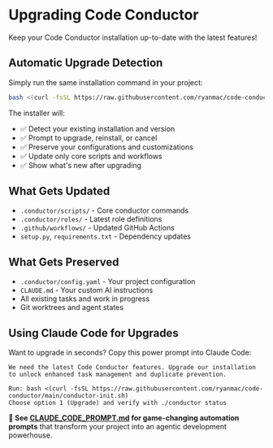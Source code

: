 # Upgrading Code Conductor

Keep your Code Conductor installation up-to-date with the latest features!

## Automatic Upgrade Detection

Simply run the same installation command in your project:

```bash
bash <(curl -fsSL https://raw.githubusercontent.com/ryanmac/code-conductor/main/conductor-init.sh)
```

The installer will:
- ✅ Detect your existing installation and version
- ✅ Prompt to upgrade, reinstall, or cancel
- ✅ Preserve your configurations and customizations
- ✅ Update only core scripts and workflows
- ✅ Show what's new after upgrading

## What Gets Updated
- `.conductor/scripts/` - Core conductor commands
- `.conductor/roles/` - Latest role definitions
- `.github/workflows/` - Updated GitHub Actions
- `setup.py`, `requirements.txt` - Dependency updates

## What Gets Preserved
- `.conductor/config.yaml` - Your project configuration
- `CLAUDE.md` - Your custom AI instructions
- All existing tasks and work in progress
- Git worktrees and agent states

## Using Claude Code for Upgrades

Want to upgrade in seconds? Copy this power prompt into Claude Code:

```
We need the latest Code Conductor features. Upgrade our installation to unlock enhanced task management and duplicate prevention.

Run: bash <(curl -fsSL https://raw.githubusercontent.com/ryanmac/code-conductor/main/conductor-init.sh)
Choose option 1 (Upgrade) and verify with ./conductor status
```

**🚀 See [CLAUDE_CODE_PROMPT.md](../CLAUDE_CODE_PROMPT.md) for game-changing automation prompts** that transform your project into an agentic development powerhouse.